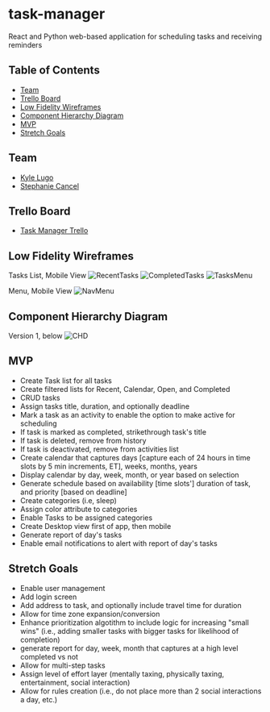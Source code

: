 # task-manager
React and Python web-based application for scheduling tasks and receiving reminders

## Table of Contents
- [Team](#team)
- [Trello Board](#trello-board)
- [Low Fidelity Wireframes](#low-fidelity-wireframes)
- [Component Hierarchy Diagram](#component-hierarchy-diagram)
- [MVP](#mvp)
- [Stretch Goals](#stretch-goals)

## Team
- [Kyle Lugo](https://github.com/kjl56)
- [Stephanie Cancel](https://github.com/persefy)

## Trello Board
- [Task Manager Trello](https://trello.com/b/TCpZaEZJ/task-manager)

## Low Fidelity Wireframes
Tasks List, Mobile View
![RecentTasks](./readme-files/RecentTasks.png)
![CompletedTasks](./readme-files/CompletedTasks.png)
![TasksMenu](./readme-files/TasksMenu.png)

Menu, Mobile View
![NavMenu](./readme-files/NavMenu.png)

## Component Hierarchy Diagram
Version 1, below
![CHD](./readme-files/CHD.png)

## MVP
- Create Task list for all tasks
- Create filtered lists for Recent, Calendar, Open, and Completed
-  CRUD tasks
- Assign tasks title, duration, and optionally deadline
- Mark a task as an activity to enable the option to make active for scheduling
- If task is marked as completed, strikethrough task's title
- If task is deleted, remove from history
- If task is deactivated, remove from activities list
- Create calendar that captures days [capture each of 24 hours in time slots by 5 min increments, ET], weeks, months, years
- Display calendar by day, week, month, or year based on selection
- Generate schedule based on availability [time slots'] duration of task, and priority [based on deadline]
- Create categories (i.e, sleep)
- Assign color attribute to categories
- Enable Tasks to be assigned categories
- Create Desktop view first of app, then mobile
- Generate report of day's tasks
- Enable email notifications to alert with report of day's tasks

  
## Stretch Goals
- Enable user management
- Add login screen
- Add address to task, and optionally include travel time for duration
- Allow for time zone expansion/conversion
- Enhance prioritization algotithm to include logic for increasing "small wins" (i.e., adding smaller tasks with bigger tasks for likelihood of completion)
- generate report for day, week, month that captures at a high level completed vs not   
- Allow for multi-step tasks
- Assign level of effort layer (mentally taxing, physically taxing, entertainment, social interaction)
- Allow for rules creation (i.e., do not place more than 2 social interactions a day, etc.)
